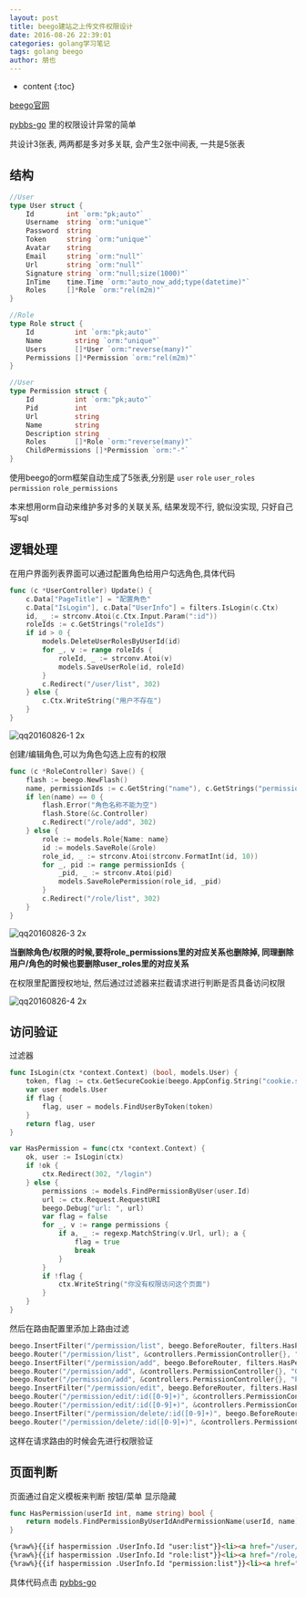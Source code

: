 ```yaml
---
layout: post
title: beego建站之上传文件权限设计
date: 2016-08-26 22:39:01
categories: golang学习笔记
tags: golang beego
author: 朋也
---
```


* content
{:toc}

[beego官网](http://beego.me)

[pybbs-go](https://github.com/tomoya92/pybbs-go/) 里的权限设计异常的简单

共设计3张表, 两两都是多对多关联, 会产生2张中间表, 一共是5张表

## 结构




```go
//User
type User struct {
	Id        int `orm:"pk;auto"`
	Username  string `orm:"unique"`
	Password  string
	Token     string `orm:"unique"`
	Avatar    string
	Email     string `orm:"null"`
	Url       string `orm:"null"`
	Signature string `orm:"null;size(1000)"`
	InTime    time.Time `orm:"auto_now_add;type(datetime)"`
	Roles     []*Role `orm:"rel(m2m)"`
}
```
```go
//Role
type Role struct {
    Id          int `orm:"pk;auto"`
    Name        string `orm:"unique"`
    Users       []*User `orm:"reverse(many)"`
    Permissions []*Permission `orm:"rel(m2m)"`
}
```
```go
//User
type Permission struct {
    Id          int `orm:"pk;auto"`
    Pid         int
    Url         string
    Name        string
    Description string
    Roles       []*Role `orm:"reverse(many)"`
    ChildPermissions []*Permission `orm:"-"`
}
```

使用beego的orm框架自动生成了5张表,分别是 `user` `role` `user_roles` `permission` `role_permissions`

本来想用orm自动来维护多对多的关联关系, 结果发现不行, 貌似没实现, 只好自己写sql

## 逻辑处理

在用户界面列表界面可以通过配置角色给用户勾选角色,具体代码

```go
func (c *UserController) Update() {
    c.Data["PageTitle"] = "配置角色"
    c.Data["IsLogin"], c.Data["UserInfo"] = filters.IsLogin(c.Ctx)
    id, _ := strconv.Atoi(c.Ctx.Input.Param(":id"))
    roleIds := c.GetStrings("roleIds")
    if id > 0 {
        models.DeleteUserRolesByUserId(id)
        for _, v := range roleIds {
            roleId, _ := strconv.Atoi(v)
            models.SaveUserRole(id, roleId)
        }
        c.Redirect("/user/list", 302)
    } else {
        c.Ctx.WriteString("用户不存在")
    }
}
```

![qq20160826-1 2x](https://cloud.githubusercontent.com/assets/6915570/18008074/4e87322a-6bd9-11e6-9bd5-bab182846204.png)

创建/编辑角色,可以为角色勾选上应有的权限

```go
func (c *RoleController) Save() {
    flash := beego.NewFlash()
    name, permissionIds := c.GetString("name"), c.GetStrings("permissionIds")
    if len(name) == 0 {
        flash.Error("角色名称不能为空")
        flash.Store(&c.Controller)
        c.Redirect("/role/add", 302)
    } else {
        role := models.Role{Name: name}
        id := models.SaveRole(&role)
        role_id, _ := strconv.Atoi(strconv.FormatInt(id, 10))
        for _, pid := range permissionIds {
            _pid, _ := strconv.Atoi(pid)
            models.SaveRolePermission(role_id, _pid)
        }
        c.Redirect("/role/list", 302)
    }
}
```

![qq20160826-3 2x](https://cloud.githubusercontent.com/assets/6915570/18008073/4e86cae2-6bd9-11e6-9208-bdcb371424d8.png)

**当删除角色/权限的时候,要将role_permissions里的对应关系也删除掉, 同理删除用户/角色的时候也要删除user_roles里的对应关系**

在权限里配置授权地址, 然后通过过滤器来拦截请求进行判断是否具备访问权限

![qq20160826-4 2x](https://cloud.githubusercontent.com/assets/6915570/18008075/4e917046-6bd9-11e6-9c43-322c85751d67.png)

## 访问验证

过滤器

```go
func IsLogin(ctx *context.Context) (bool, models.User) {
    token, flag := ctx.GetSecureCookie(beego.AppConfig.String("cookie.secure"), beego.AppConfig.String("cookie.token"))
    var user models.User
    if flag {
        flag, user = models.FindUserByToken(token)
    }
    return flag, user
}

var HasPermission = func(ctx *context.Context) {
    ok, user := IsLogin(ctx)
    if !ok {
        ctx.Redirect(302, "/login")
    } else {
        permissions := models.FindPermissionByUser(user.Id)
        url := ctx.Request.RequestURI
        beego.Debug("url: ", url)
        var flag = false
        for _, v := range permissions {
            if a, _ := regexp.MatchString(v.Url, url); a {
                flag = true
                break
            }
        }
        if !flag {
            ctx.WriteString("你没有权限访问这个页面")
        }
    }
}
```

然后在路由配置里添加上路由过滤

```go
beego.InsertFilter("/permission/list", beego.BeforeRouter, filters.HasPermission)
beego.Router("/permission/list", &controllers.PermissionController{}, "GET:List")
beego.InsertFilter("/permission/add", beego.BeforeRouter, filters.HasPermission)
beego.Router("/permission/add", &controllers.PermissionController{}, "GET:Add")
beego.Router("/permission/add", &controllers.PermissionController{}, "Post:Save")
beego.InsertFilter("/permission/edit", beego.BeforeRouter, filters.HasPermission)
beego.Router("/permission/edit/:id([0-9]+)", &controllers.PermissionController{}, "GET:Edit")
beego.Router("/permission/edit/:id([0-9]+)", &controllers.PermissionController{}, "Post:Update")
beego.InsertFilter("/permission/delete/:id([0-9]+)", beego.BeforeRouter, filters.HasPermission)
beego.Router("/permission/delete/:id([0-9]+)", &controllers.PermissionController{}, "GET:Delete")
```

这样在请求路由的时候会先进行权限验证

## 页面判断

页面通过自定义模板来判断 按钮/菜单 显示隐藏

```go
func HasPermission(userId int, name string) bool {
    return models.FindPermissionByUserIdAndPermissionName(userId, name)
}
```

```html
{%raw%}{{if haspermission .UserInfo.Id "user:list"}}<li><a href="/user/list">用户管理</a></li>{{end}}{%endraw%}
{%raw%}{{if haspermission .UserInfo.Id "role:list"}}<li><a href="/role/list">角色管理</a></li>{{end}}{%endraw%}
{%raw%}{{if haspermission .UserInfo.Id "permission:list"}}<li><a href="/permission/list">权限管理</a></li>{{end}}{%endraw%}
```

具体代码点击 [pybbs-go](https://github.com/tomoya92/pybbs-go/)